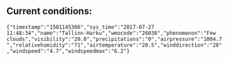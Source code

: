 ## Current conditions: 
 ``` {"timestamp":"1501145306","sys_time":"2017-07-27 11:48:34","name":"Tallinn-Harku","wmocode":"26038","phenomenon":"Few clouds","visibility":"20.0","precipitations":"0","airpressure":"1004.7","relativehumidity":"71","airtemperature":"20.5","winddirection":"28","windspeed":"4.7","windspeedmax":"6.2"} ```
